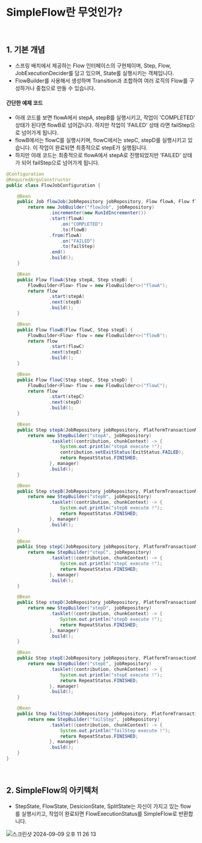 # SimpleFlow란 무엇인가?

<br>

## 1. 기본 개념

- 스프링 배치에서 제공하는 Flow 인터페이스의 구현체이며, Step, Flow, JobExecutionDecider를 담고 있으며, State를 실행시키는 객체입니다.
- FlowBuilder를 사용해서 생성하며 Transition과 조합하여 여러 로직의 Flow를 구성하거나 중첩으로 만들 수 있습니다.

#### 간단한 예제 코드

- 아래 코드를 보면 flowA에서 stepA, stepB를 실행시키고, 작업이 'COMPLETED' 상태가 된다면 flowB로 넘어갑니다. 하지만 작업이 'FAILED' 상태 라면 failStep으로 넘어가게 됩니다.
- flowB에서는 flowC를 실행시키며, flowC에서는 stepC, stepD를 실행시키고 있습니다. 이 작업이 완료되면 최종적으로 stepE가 실행됩니다.
- 하지만 아래 코드는 최종적으로 flowA에서 stepA로 진행되었지만 'FAILED' 상태가 되어 failStep으로 넘어가게 됩니다.

```java
@Configuration
@RequiredArgsConstructor
public class FlowJobConfiguration {

    @Bean
    public Job flowJob(JobRepository jobRepository, Flow flowA, Flow flowB, Step failStep) {
        return new JobBuilder("flowJob", jobRepository)
                .incrementer(new RunIdIncrementer())
                .start(flowA)
                    .on("COMPLETED")
                    .to(flowB)
                .from(flowA)
                    .on("FAILED")
                    .to(failStep)
                .end()
                .build();
    }

    @Bean
    public Flow flowA(Step stepA, Step stepB) {
        FlowBuilder<Flow> flow = new FlowBuilder<>("flowA");
        return flow
                .start(stepA)
                .next(stepB)
                .build();
    }

    @Bean
    public Flow flowB(Flow flowC, Step stepE) {
        FlowBuilder<Flow> flow = new FlowBuilder<>("flowB");
        return flow
                .start(flowC)
                .next(stepE)
                .build();
    }

    @Bean
    public Flow flowC(Step stepC, Step stepD) {
        FlowBuilder<Flow> flow = new FlowBuilder<>("flowC");
        return flow
                .start(stepC)
                .next(stepD)
                .build();
    }

    @Bean
    public Step stepA(JobRepository jobRepository, PlatformTransactionManager manager) {
        return new StepBuilder("stepA", jobRepository)
                .tasklet((contribution, chunkContext) -> {
                    System.out.println("stepA execute !");
                    contribution.setExitStatus(ExitStatus.FAILED);
                    return RepeatStatus.FINISHED;
                }, manager)
                .build();
    }

    @Bean
    public Step stepB(JobRepository jobRepository, PlatformTransactionManager manager) {
        return new StepBuilder("stepB", jobRepository)
                .tasklet((contribution, chunkContext) -> {
                    System.out.println("stepB execute !");
                    return RepeatStatus.FINISHED;
                }, manager)
                .build();
    }

    @Bean
    public Step stepC(JobRepository jobRepository, PlatformTransactionManager manager) {
        return new StepBuilder("stepC", jobRepository)
                .tasklet((contribution, chunkContext) -> {
                    System.out.println("stepC execute !");
                    return RepeatStatus.FINISHED;
                }, manager)
                .build();
    }

    @Bean
    public Step stepD(JobRepository jobRepository, PlatformTransactionManager manager) {
        return new StepBuilder("stepD", jobRepository)
                .tasklet((contribution, chunkContext) -> {
                    System.out.println("stepD execute !");
                    return RepeatStatus.FINISHED;
                }, manager)
                .build();
    }

    @Bean
    public Step stepE(JobRepository jobRepository, PlatformTransactionManager manager) {
        return new StepBuilder("stepE", jobRepository)
                .tasklet((contribution, chunkContext) -> {
                    System.out.println("stepE execute !");
                    return RepeatStatus.FINISHED;
                }, manager)
                .build();
    }

    @Bean
    public Step failStep(JobRepository jobRepository, PlatformTransactionManager manager) {
        return new StepBuilder("failStep", jobRepository)
                .tasklet((contribution, chunkContext) -> {
                    System.out.println("failStep execute !");
                    return RepeatStatus.FINISHED;
                }, manager)
                .build();
    }
}
```
<br>

## 2. SimpleFlow의 아키텍처

- StepState, FlowState, DesicionState, SplitState는 자신이 가지고 있는 flow를 실행시키고, 작업이 완료되면 FlowExecutionStatus를 SimpleFlow로 반환합니다.

![스크린샷 2024-09-09 오후 11 26 13](https://github.com/user-attachments/assets/650ce6d7-0013-43ab-9f45-a611aef7f321)















